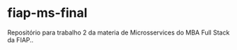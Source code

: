 # fiap-ms-final
Repositório para trabalho 2 da materia de Microsservices do MBA Full Stack da FIAP..
